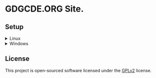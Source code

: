 <p align="center"></p>

# GDGCDE.ORG Site.

## Setup

<div>
    <details>
    <summary>Linux</summary>
    <br>
    <h3>Install dependencies.</h3>
    <code>composer install</code>
    <br>
    <code>yarn install</code>
    <br>
    <h3>Generate .env file and app key.</h3>
    <code>cat .env.example > .env</code>
    <br>
    <code>php artisan key:generate</code>
    <br>
    </details>
</div>

<div>
    <details>
    <summary>Windows</summary>
    <br>
    <h3>Install dependencies.</h3>
    <code>composer install</code>
    <br>
    <code>yarn install</code>
    <br>
    <h3>Generate .env file and app key.</h3>
    <code>type .env.example > .env</code>
    <br>
    <code>php artisan key:generate</code>
    <br>
    </details>
</div>

## License

This project is open-sourced software licensed under the [GPLv2](https://www.gnu.org/licenses/old-licenses/gpl-2.0.html) license.
